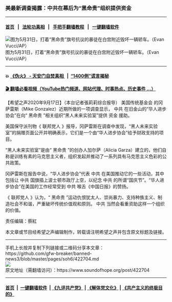### 美最新调查揭露：中共在幕后为“黑命贵”组织提供资金
------------------------

#### [首页](https://github.com/gfw-breaker/banned-news3/blob/master/README.md) &nbsp;&nbsp;|&nbsp;&nbsp; [法轮功真相](https://github.com/begood0513/basic/blob/master/README.md)  &nbsp;&nbsp;|&nbsp;&nbsp; [手把手翻墙教程](https://github.com/gfw-breaker/guides/wiki)  &nbsp;&nbsp;|&nbsp;&nbsp; [一键翻墙软件](https://github.com/gfw-breaker/nogfw/blob/master/README.md)  



<div><img alt="图为5月31日，打着“黑命贵”旗号抗议的暴徒在白宫附近毁坏一辆轿车。（Evan Vucci/AP）" src="https://img.soundofhope.org/2020-09/9-17-2-1600339139838.jpg"/>
<br/><figcaption class="caption">
 图为5月31日，打着“黑命贵”旗号抗议的暴徒在白宫附近毁坏一辆轿车。（Evan Vucci/AP）
</figcaption></div><hr/>

#### 💥 [《伪火》 - 天安门自焚真相 ](http://158.247.195.190:10000/videos/blog/weihuo.html)&nbsp; |&nbsp; [“1400例”谎言揭秘  ](http://158.247.195.190:10000/videos/blog/jiexi1400.html)

#### [ 🎬  翻墙必看视频（YouTube热门频道、网站代理、时事热点、历史事件 ...）](https://github.com/gfw-breaker/links/blob/master/banned.md)

<div><div class="Content__Wrapper sc-1bvya0-0 grZQxZ">
 <p class="meta-top">
  <span class="meta">
   【希望之声2020年9月17日】（本台记者張莉莉综合报导）
  </span>
  <ok href="/term/181817">
   美国传统基金会
  </ok>
  的冈萨雷斯（Mike Gonzalez）近期所做的一项调查显示，
  <ok href="/term/1059">
   中共
  </ok>
  在旧金山的“华人进步协会”在向“
  <ok href="/term/295133">
   黑命贵
  </ok>
  ”相关组织“黑人未来实验室”提供
  <ok href="/term/51537">
   资金
  </ok>
  援助。
 </p>
 <p>
  美国保守派刊物《
  <ok href="/term/179684">
   联邦党人
  </ok>
  》报导，冈萨雷斯在调查中发现，“黑人未来实验室”的捐赠页面公开并明确表示，它们是一个由“华人进步协会”给予财政支持的项目。
 </p>
 <div class="AD_Embed__Wrap-sc-1xslmin-0 igMuqX module desktop">
  <div>
  </div>
 </div>
 <p>
  “黑人未来实验室”是由“
  <ok href="/term/295133">
   黑命贵
  </ok>
  ”的创办人加尔萨（Alicia Garza）建立的，他们自称是训练有素的马克思主义者，组织发起并推动了一系列具有马克思主义色彩的公共政策。
 </p>
 <p>
  冈萨雷斯在报告中说，“华人进步协会”代表
  <ok href="/term/1059">
   中共
  </ok>
  在美国推动它的一些活动，其中包括让
  <ok href="/term/1059">
   中共
  </ok>
  国旗插上波士顿市政厅上空，以纪念
  <ok href="/term/1059">
   中共
  </ok>
  的所谓“国庆节”。“华人进步协会”在美国的工作经常受到
  <ok href="/term/1059">
   中共
  </ok>
  喉舌《中国日报》的赞扬。
 </p>
 <p>
  《
  <ok href="/term/179684">
   联邦党人
  </ok>
  》认为，“
  <ok href="/term/295133">
   黑命贵
  </ok>
  ”运动仇恨犹太人、崇尚暴力、支持种族主义、制造社会不和谐，严重破坏传统价值观和原则。
  <ok href="/term/1059">
   中共
  </ok>
  当然会看重资助这样一个组织的价值。
 </p>
 <p class="meta-btm">
  责任编辑：蔡紅
 </p>
 <p class="meta-btm">
  本文章或节目经希望之声编辑制作，转载请注明希望之声并包含原文标题及链接。
 </p>
</div>
</div>
<hr/>
手机上长按并复制下列链接或二维码分享本文章：<br/>
https://github.com/gfw-breaker/banned-news3/blob/master/pages/soh6/422704.md <br/>
<a href='https://github.com/gfw-breaker/banned-news3/blob/master/pages/soh6/422704.md'><img src='https://github.com/gfw-breaker/banned-news3/blob/master/pages/soh6/422704.md.png'/></a> <br/>
原文地址（需翻墙访问）：https://www.soundofhope.org/post/422704


------------------------
#### [首页](https://github.com/gfw-breaker/banned-news3/blob/master/README.md) &nbsp;|&nbsp; [一键翻墙软件](https://github.com/gfw-breaker/nogfw/blob/master/README.md) &nbsp;| [《九评共产党》](https://github.com/gfw-breaker/9ping.md/blob/master/README.md#九评之一评共产党是什么) | [《解体党文化》](https://github.com/gfw-breaker/jtdwh.md/blob/master/README.md) | [《共产主义的终极目的》](https://github.com/gfw-breaker/gczydzjmd.md/blob/master/README.md)


<img src='http://gfw-breaker.win/banned-news3/pages/soh6/422704.md' width='0px' height='0px'/>